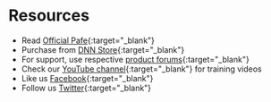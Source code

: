 # Resources

* Read [Official Pafe](https://www.dnnsharp.com/products/action-form/add-ons/barcode-generator){:target="_blank"}
* Purchase from [DNN Store](http://store.dnnsoftware.com/home/product-details/barcode-generator-scanner-add-on-5/r/840a964d512b4073bb2f){:target="_blank"}
* For support, use respective [product forums](https://www.dnnsharp.com/helpcenter){:target="_blank"}
* Check our [YouTube channel](https://www.youtube.com/user/dnnsharp){:target="_blank"} for training videos
* Like us [Facebook](https://www.facebook.com/DnnSharp/){:target="_blank"}
* Follow us [Twitter](https://twitter.com/dnnsharp){:target="_blank"}